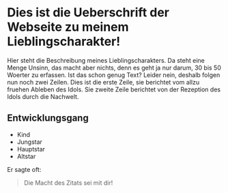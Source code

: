 # Dies ist die Ueberschrift der Webseite zu meinem Lieblingscharakter!

Hier steht die Beschreibung meines Lieblingscharakters. Da steht eine Menge Unsinn, 
das macht aber nichts, denn es geht ja nur darum, 30 bis 50 Woerter zu erfassen.
Ist das schon genug Text? Leider nein, deshalb folgen nun noch zwei Zeilen.
Dies ist die erste Zeile, sie berichtet vom  allzu fruehen Ableben des Idols.
Sie zweite Zeile berichtet von der Rezeption des Idols durch die Nachwelt.

## Entwicklungsgang

* Kind
* Jungstar
* Hauptstar
* Altstar

Er sagte oft:

> Die Macht des Zitats sei mit dir!